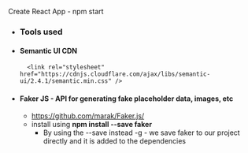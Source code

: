 Create React App - npm start

- ### Tools used 
- #### Semantic UI CDN

        <link rel="stylesheet" href="https://cdnjs.cloudflare.com/ajax/libs/semantic-ui/2.4.1/semantic.min.css" />

- #### Faker JS - API for generating fake placeholder data, images, etc
  - https://github.com/marak/Faker.js/
  - install using **npm install --save faker**
      - By using the --save instead -g - we save faker to our project directly and it is added to the dependencies